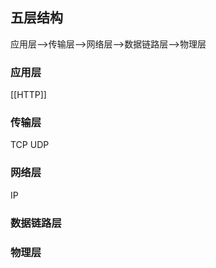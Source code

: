 ## 五层结构
应用层-->传输层-->网络层-->数据链路层-->物理层

### 应用层
[[HTTP]]
### 传输层
TCP
UDP
### 网络层
IP
### 数据链路层

### 物理层
